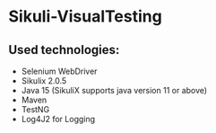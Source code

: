 # Sikuli-VisualTesting


## Used technologies:
- Selenium WebDriver
- Sikulix 2.0.5
- Java 15 (SikuliX supports java version 11 or above)
- Maven
- TestNG
- Log4J2 for Logging

